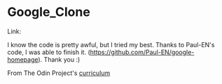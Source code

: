 # Google_Clone
Link: 

I know the code is pretty awful, but I tried my best. Thanks to Paul-EN's code, I was able to finish it. (https://github.com/Paul-EN/google-homepage). Thank you :)

From The Odin Project's [curriculum](http://www.theodinproject.com/courses/web-development-101/lessons/html-css)
